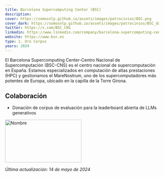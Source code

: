 ```yaml
---
title: Barcelona Supercomputing Center (BSC)
description:
cover: https://somosnlp.github.io/assets/images/patrocinios/BSC.png
cover_dark: https://somosnlp.github.io/assets/images/patrocinios/BSC_dark.png
twitter: https://x.com/BSC_CNS 
linkedin: https://www.linkedin.com/company/barcelona-supercomputing-center
website: https://www.bsc.es
type: 1. Oro Corpus
years: 2024
---
```


El Barcelona Supercomputing Center-Centro Nacional de Supercomputación (BSC-CNS) es el centro nacional de supercomputación en España. Estamos especializados en computación de altas prestaciones (HPC) y gestionamos el MareNostrum, uno de los supercomputadores más potentes de Europa, ubicado en la capilla de la Torre Girona.

## Colaboración

- Donación de corpus de evaluación para la leaderboard abierta de LLMs generativos

<div class="flex justify-center">
    <img alt="Nombre" width="250" height="140" 
    src="https://somosnlp.github.io/assets/images/patrocinios/BSC.png" />
</div>

*Última actualización: 14 de mayo de 2024*
